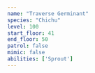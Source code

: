 ```yaml
---
name: "Traverse Germinant"
species: "Chichu"
level: 100
start_floor: 41
end_floor: 50
patrol: false
mimic: false
abilities: ['Sprout']
---
```

